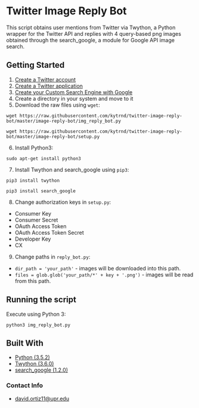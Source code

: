 # Twitter Image Reply Bot

This script obtains user mentions from Twitter via Twython, a Python wrapper for the Twitter API and replies with 4 query-based png images obtained through the search_google, a module for Google API image search.

## Getting Started

1. [Create a Twitter account](https://www.google.com.pr/url?sa=t&rct=j&q=&esrc=s&source=web&cd=13&cad=rja&uact=8&ved=0ahUKEwiTtKCX-afaAhUMq1kKHbdJCfIQFghhMAw&url=https%3A%2F%2Ftwitter.com%2Fsignup%3Flang%3Den&usg=AOvVaw1MfJ_wTmLtjRlnLzZ8bNkM)
2. [Create a Twitter application](http://docs.inboundnow.com/guide/create-twitter-application/)
3. [Create your Custom Search Engine with Google](https://developers.google.com/custom-search/docs/tutorial/creatingcse)
4. Create a directory in your system and move to it
5. Download the raw files using ```wget```:
```
wget https://raw.githubusercontent.com/kytrnd/twitter-image-reply-bot/master/image-reply-bot/img_reply_bot.py
```
```
wget https://raw.githubusercontent.com/kytrnd/twitter-image-reply-bot/master/image-reply-bot/setup.py
```
6. Install Python3:
```
sudo apt-get install python3
```
7. Install Twython and search_google using ```pip3```:

```
pip3 install twython
```
```
pip3 install search_google
```
8. Change authorization keys in ```setup.py```:
* Consumer Key
* Consumer Secret
* OAuth Access Token
* OAuth Access Token Secret
* Developer Key
* CX

9. Change paths in ```reply_bot.py```:
* ```dir_path = 'your_path'``` - images will be downloaded into this path.
* ```files = glob.glob('your_path/*' + key + '.png')``` - images will be read from this path.

## Running the script

Execute using Python 3:

```
python3 img_reply_bot.py
```

## Built With
* [Python (3.5.2)](https://docs.python.org/3/)
* [Twython (3.6.0)](https://twython.readthedocs.io/en/latest/index.html)
* [search_google (1.2.0)](https://rrwen.github.io/search_google/)

### Contact Info
* david.ortiz11@upr.edu
